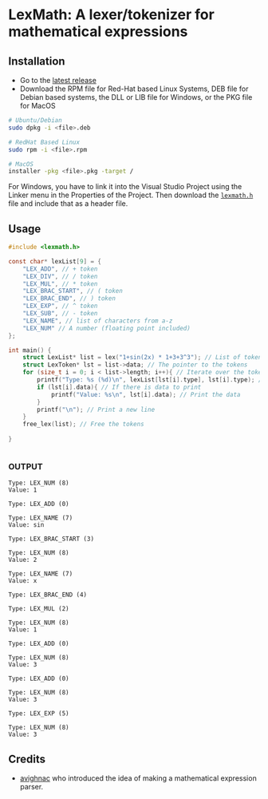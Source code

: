 # LexMath: A lexer/tokenizer for mathematical expressions

## Installation
- Go to the [latest release](https://github.com/AaravMalani/lexmath/releases/latest)
- Download the RPM file for Red-Hat based Linux Systems, DEB file for Debian based systems, the DLL or LIB file for Windows, or the PKG file for MacOS
```sh
# Ubuntu/Debian
sudo dpkg -i <file>.deb

# RedHat Based Linux
sudo rpm -i <file>.rpm

# MacOS
installer -pkg <file>.pkg -target /
```
For Windows, you have to link it into the Visual Studio Project using the Linker menu in the Properties of the Project.
Then download the [`lexmath.h`](https://raw.githubusercontent.com/AaravMalani/lexmath/main/include/lexmath.h) file and include that as a header file.

## Usage
```c
#include <lexmath.h>

const char* lexList[9] = {
    "LEX_ADD", // + token
    "LEX_DIV", // / token
    "LEX_MUL", // * token
    "LEX_BRAC_START", // ( token
    "LEX_BRAC_END", // ) token
    "LEX_EXP", // ^ token
    "LEX_SUB", // - token
    "LEX_NAME", // list of characters from a-z
    "LEX_NUM" // A number (floating point included)
};

int main() {
    struct LexList* list = lex("1+sin(2x) * 1+3+3^3"); // List of tokens
    struct LexToken* lst = list->data; // The pointer to the tokens
    for (size_t i = 0; i < list->length; i++){ // Iterate over the tokens
        printf("Type: %s (%d)\n", lexList[lst[i].type], lst[i].type); // Print the Type
        if (lst[i].data){ // If there is data to print
            printf("Value: %s\n", lst[i].data); // Print the data
        }
        printf("\n"); // Print a new line
    }
    free_lex(list); // Free the tokens
    
}



```
### OUTPUT
```
Type: LEX_NUM (8)
Value: 1

Type: LEX_ADD (0)

Type: LEX_NAME (7)
Value: sin

Type: LEX_BRAC_START (3)

Type: LEX_NUM (8)
Value: 2

Type: LEX_NAME (7)
Value: x

Type: LEX_BRAC_END (4)

Type: LEX_MUL (2)

Type: LEX_NUM (8)
Value: 1

Type: LEX_ADD (0)

Type: LEX_NUM (8)
Value: 3

Type: LEX_ADD (0)

Type: LEX_NUM (8)
Value: 3

Type: LEX_EXP (5)

Type: LEX_NUM (8)
Value: 3

```

## Credits
- [avighnac](https://github.com/avighnac) who introduced the idea of making a mathematical expression parser.
  




